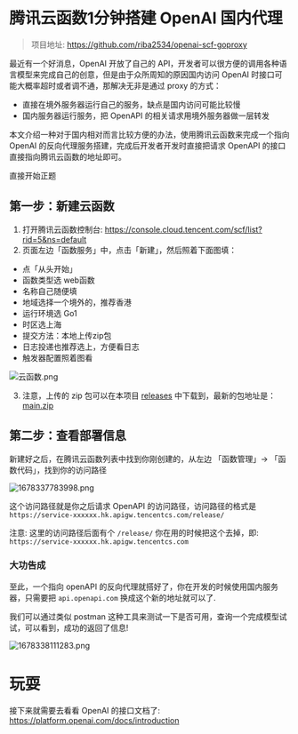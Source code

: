 # 腾讯云函数1分钟搭建 OpenAI 国内代理

> 项目地址: https://github.com/riba2534/openai-scf-goproxy

最近有一个好消息，OpenAI 开放了自己的 API，开发者可以很方便的调用各种语言模型来完成自己的创意，但是由于众所周知的原因国内访问 OpenAI 时接口可能大概率超时或者调不通，那解决无非是通过 proxy 的方式：

- 直接在境外服务器运行自己的服务，缺点是国内访问可能比较慢
- 国内服务器运行服务，把 OpenAPI 的相关请求用境外服务器做一层转发

本文介绍一种对于国内相对而言比较方便的办法，使用腾讯云函数来完成一个指向 OpenAI 的反向代理服务搭建，完成后开发者开发时直接把请求 OpenAPI 的接口直接指向腾讯云函数的地址即可。

直接开始正题


## 第一步：新建云函数

1. 打开腾讯云函数控制台: https://console.cloud.tencent.com/scf/list?rid=5&ns=default
2. 页面左边「函数服务」中，点击「新建」，然后照着下面图填：

- 点「从头开始」
- 函数类型选 web函数
- 名称自己随便填
- 地域选择一个境外的，推荐香港
- 运行环境选 Go1
- 时区选上海
- 提交方法：本地上传zip包
- 日志投递也推荐选上，方便看日志
- 触发器配置照着图看

![云函数.png](https://image-1252109614.cos.ap-beijing.myqcloud.com/2023/03/09/64096590d8255.png)

3. 注意，上传的 zip 包可以在本项目 [releases](https://github.com/riba2534/openai-scf-goproxy/releases) 中下载到，最新的包地址是： [main.zip](https://github.com/riba2534/openai-scf-goproxy/releases/download/V2.0/main.zip)


## 第二步：查看部署信息

新建好之后，在腾讯云函数列表中找到你刚创建的，从左边 「函数管理」-> 「函数代码」，找到你的访问路径

![1678337783998.png](https://image-1252109614.cos.ap-beijing.myqcloud.com/2023/03/09/640966f88f891.png)


这个访问路径就是你之后请求 OpenAPI 的访问路径，访问路径的格式是 `https://service-xxxxxx.hk.apigw.tencentcs.com/release/`

注意: 这里的访问路径后面有个 `/release/` 你在用的时候把这个去掉，即: `https://service-xxxxxx.hk.apigw.tencentcs.com`


### 大功告成

至此，一个指向 openAPI 的反向代理就搭好了，你在开发的时候使用国内服务器，只需要把 `api.openapi.com` 换成这个新的地址就可以了.

我们可以通过类似 postman 这种工具来测试一下是否可用，查询一个完成模型试试，可以看到，成功的返回了信息!

![1678338111283.png](https://image-1252109614.cos.ap-beijing.myqcloud.com/2023/03/09/6409683fa484c.png)


# 玩耍

接下来就需要去看看 OpenAI 的接口文档了: https://platform.openai.com/docs/introduction
